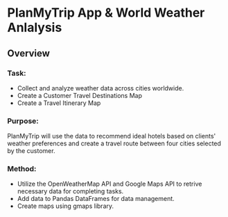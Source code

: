 # PlanMyTrip App & World Weather Anlalysis

## Overview 

### Task: 
- Collect and analyze weather data across cities worldwide.
- Create a Customer Travel Destinations Map
- Create a Travel Itinerary Map

### Purpose: 
PlanMyTrip will use the data to recommend ideal hotels based on clients' weather preferences and create a travel route between four cities selected by the customer.

### Method: 
- Utilize the OpenWeatherMap API and Google Maps API to retrive necessary data for completing tasks.
- Add data to Pandas DataFrames for data management.
- Create maps using gmaps library.